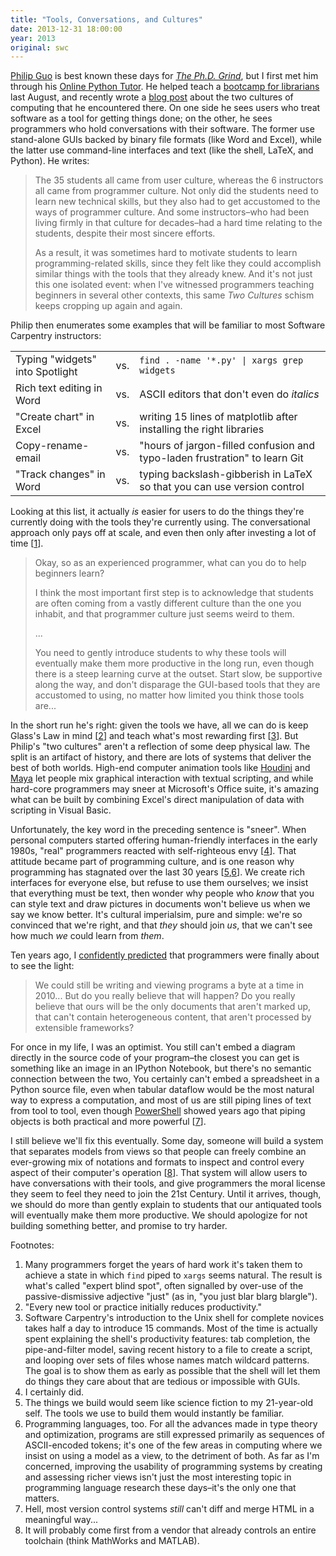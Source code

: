 ```yaml
---
title: "Tools, Conversations, and Cultures"
date: 2013-12-31 18:00:00
year: 2013
original: swc
---
```

<p>
  <a href="http://pgbovine.net/">Philip Guo</a> is best known these days for
  <a href="http://pgbovine.net/PhD-memoir.htm"><em>The Ph.D. Grind</em></a>,
  but I first met him through his <a href="http://pythontutor.com/">Online Python Tutor</a>.
  He helped teach a <a href="http://pgbovine.net/teaching-librarians-programming.htm">bootcamp for librarians</a> last August,
  and recently wrote a <a href="http://pgbovine.net/two-cultures-of-computing.htm">blog post</a>
  about the two cultures of computing that he encountered there.
  On one side he sees users who treat software as a tool for getting things done;
  on the other,
  he sees programmers who hold conversations with their software.
  The former use stand-alone GUIs backed by binary file formats (like Word and Excel),
  while the latter use command-line interfaces and text (like the shell, LaTeX, and Python).
  He writes:
</p>
<blockquote>
  <p>
    The 35 students all came from user culture,
    whereas the 6 instructors all came from programmer culture.
    Not only did the students need to learn new technical skills,
    but they also had to get accustomed to the ways of programmer culture.
    And some instructors–who had been living firmly in that culture for decades–had a hard time relating to the students,
    despite their most sincere efforts.
  </p>
  <p>
    As a result,
    it was sometimes hard to motivate students to learn programming-related skills,
    since they felt like they could accomplish similar things with the tools that they already knew.
    And it's not just this one isolated event:
    when I've witnessed programmers teaching beginners in several other contexts,
    this same <em>Two Cultures</em> schism keeps cropping up again and again.
  </p>
</blockquote>
<p>
  Philip then enumerates some examples that will be familiar to most Software Carpentry instructors:
</p>
<table class="table table-striped">
  <tr>
    <td>Typing "widgets" into Spotlight</td><td>vs.</td><td><code>find . -name '*.py' | xargs grep widgets</code></td>
  </tr>
  <tr>
    <td>Rich text editing in Word</td><td>vs.</td><td>ASCII editors that don't even do <em>italics</em></td>
  </tr>
  <tr>
    <td>"Create chart" in Excel</td><td>vs.</td><td>writing 15 lines of matplotlib after installing the right libraries</td>
  </tr>
  <tr>
    <td>Copy-rename-email</td><td>vs.</td><td>"hours of jargon-filled confusion and typo-laden frustration" to learn Git</td>
  </tr>
  <tr>
    <td>"Track changes" in Word</td><td>vs.</td><td>typing backslash-gibberish in LaTeX so that you can use version control</td>
  </tr>
</table>
<p>
  Looking at this list,
  it actually <em>is</em> easier for users to do
  the things they're currently doing
  with the tools they're currently using.
  The conversational approach only pays off at scale,
  and even then only after investing a lot of time [<a href="#1">1</a>].
</p>
<p>
</p>
<blockquote>
  <p>
    Okay, so as an experienced programmer, what can you do to help beginners learn?
  </p>
  <p>
    I think the most important first step is to acknowledge that students are often coming from
    a vastly different culture than the one you inhabit,
    and that programmer culture just seems weird to them.
  </p>
  <p>...</p>
  <p>
    You need to gently introduce students to why these tools will eventually make them more productive in the long run,
    even though there is a steep learning curve at the outset.
    Start slow,
    be supportive along the way,
    and don't disparage the GUI-based tools that they are accustomed to using,
    no matter how limited you think those tools are...
  </p>
</blockquote>
<p>
  In the short run he's right:
  given the tools we have,
  all we can do is keep Glass's Law in mind [<a href="#2">2</a>]
  and teach what's most rewarding first [<a href="#3">3</a>].
  But Philip's "two cultures" aren't a reflection of some deep physical law.
  The split is an artifact of history,
  and there are lots of systems that deliver the best of both worlds.
  High-end computer animation tools like <a href="http://www.sidefx.com/">Houdini</a>
  and <a href="http://www.autodesk.com/products/autodesk-maya/overview">Maya</a>
  let people mix graphical interaction with textual scripting,
  and while hard-core programmers may sneer at Microsoft's Office suite,
  it's amazing what can be built by combining Excel's direct manipulation of data
  with scripting in Visual Basic.
</p>
<p>
  Unfortunately,
  the key word in the preceding sentence is "sneer".
  When personal computers started offering human-friendly interfaces in the early 1980s,
  "real" programmers reacted with self-righteous envy [<a href="#4">4</a>].
  That attitude became part of programming culture,
  and is one reason why programming has stagnated over the last 30 years
  [<a href="#5">5</a>,<a href="#6">6</a>].
  We create rich interfaces for everyone else,
  but refuse to use them ourselves;
  we insist that everything must be text,
  then wonder why people who <em>know</em> that you can style text and draw pictures in documents
  won't believe us when we say we know better.
  It's cultural imperialsim, pure and simple:
  we're so convinced that we're right,
  and that <em>they</em> should join <em>us</em>,
  that we can't see how much <em>we</em> could learn from <em>them</em>.
</p>
<p>
  Ten years ago,
  I <a href="http://queue.acm.org/detail.cfm?id=1039534">confidently predicted</a>
  that programmers were finally about to see the light:
</p>
<blockquote>
  <p>
    We could still be writing and viewing programs a byte at a time in 2010...
    But do you really believe that will happen?
    Do you really believe that ours will be the only documents that aren't marked up,
    that can't contain heterogeneous content,
    that aren't processed by extensible frameworks?
  </p>
</blockquote>
<p>
  For once in my life,
  I was an optimist.
  You still can't embed a diagram directly in the source code of your program–the
  closest you can get is something like an image in an IPython Notebook,
  but there's no semantic connection between the two,
  You certainly can't embed a spreadsheet in a Python source file,
  even when tabular dataflow would be the most natural way to express a computation,
  and most of us are still piping lines of text from tool to tool,
  even though <a href="http://www.johndcook.com/powershell.html">PowerShell</a>
  showed years ago
  that piping objects is both practical and more powerful [<a href="#7">7</a>].
</p>
<p>
  I still believe we'll fix this eventually.
  Some day,
  someone will build a system
  that separates models from views
  so that people can freely combine an ever-growing mix of notations and formats
  to inspect and control every aspect of their computer's operation [<a href="#8">8</a>].
  That system will allow users to have conversations with their tools,
  and give programmers the moral license they seem to feel they need
  to join the 21st Century.
  Until it arrives,
  though,
  we should do more than gently explain to students
  that our antiquated tools will eventually make them more productive.
  We should apologize for not building something better,
  and promise to try harder.
</p>
<p>
  Footnotes:
</p>
<ol>
  <li id="1">
    Many programmers forget the years of hard work it's taken them to achieve a state
    in which <code>find</code> piped to <code>xargs</code> seems natural.
    The result is what's called "expert blind spot",
    often signalled by over-use of the passive-dismissive adjective "just"
    (as in, "you just blar blarg blargle").
  </li>
  <li id="2">
    "Every new tool or practice initially reduces productivity."
  </li>
  <li id="3">
    Software Carpentry's introduction to the Unix shell for complete novices takes half a day to introduce 15 commands.
    Most of the time is actually spent explaining the shell's productivity features:
    tab completion,
    the pipe-and-filter model,
    saving recent history to a file to create a script,
    and looping over sets of files whose names match wildcard patterns.
    The goal is to show them as early as possible
    that the shell will let them do things they care about
    that are tedious or impossible with GUIs.
  </li>
  <li id="4">
    I certainly did.
  </li>
  <li id="5">
    The things we build would seem like science fiction to my 21-year-old self.
    The tools we use to build them would instantly be familiar.
  </li>
  <li id="6">
    Programming languages, too.
    For all the advances made in type theory and optimization,
    programs are still expressed primarily as sequences of ASCII-encoded tokens;
    it's one of the few areas in computing where we insist on using a model as a view,
    to the detriment of both.
    As far as I'm concerned,
    improving the usability of programming systems by creating and assessing richer views
    isn't just the most interesting topic in programming language research these days–it's
    the only one that matters.
  </li>
  <li id="7">
    Hell,
    most version control systems <em>still</em> can't diff and merge HTML in a meaningful way...
  </li>
  <li id="8">
    It will probably come first from a vendor that already controls an entire toolchain
    (think MathWorks and MATLAB).
  </li>
</ol>
